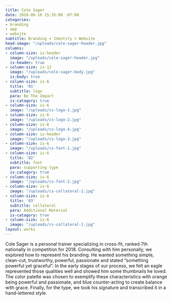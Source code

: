 ```yaml
---
title: Cole Sager
date: 2018-06-16 15:35:00 -07:00
categories:
- branding
- app
- website
subtitle: Branding + Identity + Website
head-image: "/uploads/cole-sager-header.jpg"
columns:
- column-size: is-header
  image: "/uploads/cole-sager-header.jpg"
  is-header: true
- column-size: is-12
  image: "/uploads/cole-sager-body.jpg"
  is-body: true
- column-size: is-6
  title: '01'
  subtitle: logo
  para: Be The Impact
  is-catagory: true
- column-size: is-6
  image: "/uploads/cs-logo-1.jpg"
- column-size: is-6
  image: "/uploads/cs-logo-2.jpg"
- column-size: is-6
  image: "/uploads/cs-logo-4.jpg"
- column-size: is-header
  image: "/uploads/cs-logo-3.jpg"
- column-size: is-6
  image: "/uploads/cs-font-1.jpg"
- column-size: is-6
  title: '02'
  subtitle: font
  para: supporting type
  is-catagory: true
- column-size: is-6
  image: "/uploads/cs-font-2.jpg"
- column-size: is-6
  image: "/uploads/cs-collateral-2.jpg"
- column-size: is-6
  title: '03'
  subtitle: collateral
  para: Additional Material
  is-catagory: true
- column-size: is-6
  image: "/uploads/cs-collateral-1.jpg"
layout: works
---
```


Cole Sager is a personal trainer specializing in cross-fit, ranked 7th nationally in competition for 2018. Consulting with him personally, we explored how to represent his branding. He wanted something simple, clean-cut, trustworthy, powerful, passionate and stated “something powerful yet graceful”. In the early stages of our process, we felt an eagle represented those qualities well and showed him some thumbnails he loved. The color palette was chosen to exemplify these characteristics with orange being powerful and passionate, and blue counter-acting to create balance with grace. Finally, for the type, we took his signature and transcribed it in a hand-lettered style.